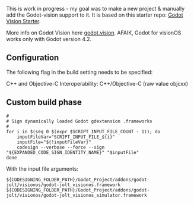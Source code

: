 This is work in progress - my goal was to make a new project & manually add the Godot-vision support to it.  It is based on this starter repo: [Godot Vision Starter](https://github.com/kevinw/GodotVisionExample).

More info on Godot Vision here [godot.vision](https://godot.vision).  AFAIK, Godot for visionOS works only with Godot version 4.2.


## Configuration

The following flag in the build setting needs to be specified:

C++ and Objective-C Interoperability: C++/Objective-C (raw value objcxx)

## Custom build phase

```
#
# Sign dynamically loaded Godot gdextension .frameworks
#
for i in $(seq 0 $(expr $SCRIPT_INPUT_FILE_COUNT - 1)); do
    inputFileVar="SCRIPT_INPUT_FILE_${i}"
    inputFile="${!inputFileVar}"
    codesign --verbose --force --sign "${EXPANDED_CODE_SIGN_IDENTITY_NAME}" "$inputFile"
done

```

With the input file arguments:

```
${CODESIGNING_FOLDER_PATH}/Godot_Project/addons/godot-jolt/visionos/godot-jolt_visionos.framework
${CODESIGNING_FOLDER_PATH}/Godot_Project/addons/godot-jolt/visionos/godot-jolt_visionos_simulator.framework
```

